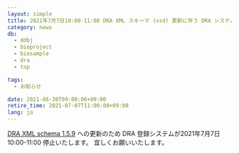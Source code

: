 ```yaml
---
layout: simple
title: 2021年7月7日10:00-11:00 DRA XML スキーマ (xsd) 更新に伴う DRA システム停止
category: news
db:
  - ddbj
  - bioproject
  - biosample
  - dra
  - top

tags:
  - お知らせ

date: 2021-06-30T09:00:00+09:00
retire_time: 2021-07-07T11:00:00+09:00
lang: ja
---
```


[DRA XML schema 1.5.9](https://github.com/ddbj/pub/tree/master/docs/dra) への更新のため DRA 登録システムが2021年7月7日10:00-11:00 停止いたします。
宜しくお願いいたします。


